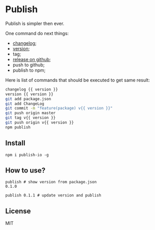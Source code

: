 # Publish

Publish is simpler then ever.

One command do next things:
-  [changelog](http://github.com/coderaiser/changelog-io "ChangeLog");
-  [version](http://github.com/coderaiser/version-io "Version");
- tag;
-  [release on github](https://github.com/coderaiser/node-grizzly "Grizzly");
- push to github;
- publish to npm;

Here is list of commands that should be executed to get same result:
```sh
changelog {{ version }}
version {{ version }}
git add package.json
git add ChangeLog
git commit -m "feature(package) v{{ version }}"
git push origin master
git tag v{{ version }}
git push origin v{{ version }}
npm publish
```

## Install

`npm i publish-io -g`

## How to use?

```
publish # show version from package.json
0.1.0

publish 0.1.1 # update version and publish
```

## License

MIT
